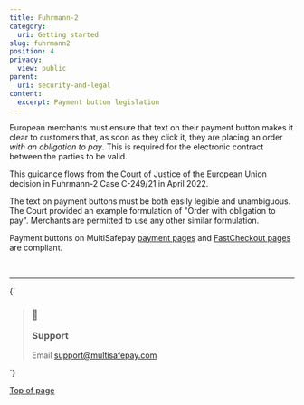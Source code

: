 ```yaml
---
title: Fuhrmann-2
category:
  uri: Getting started
slug: fuhrmann2
position: 4
privacy:
  view: public
parent:
  uri: security-and-legal
content:
  excerpt: Payment button legislation
---
```


European merchants must ensure that text on their payment button makes it clear to customers that, as soon as they click it, they are placing an <Glossary>order</Glossary> *with an obligation to pay*. This is required for the electronic contract between the parties to be valid.

This guidance flows from the Court of Justice of the European Union decision in Fuhrmann-2 Case C-249/21 in April 2022.

The text on payment buttons must be both easily legible and unambiguous. The Court provided an example formulation of "Order with obligation to pay". Merchants are permitted to use any other similar formulation.

Payment buttons on MultiSafepay [payment pages](/docs/payment-pages/) and [FastCheckout pages](/docs/fastcheckout/) are compliant.

<br />

***

<HTMLBlock>{`
<blockquote className="callout callout_info">
    <h3 className="callout-heading false">
        <span className="callout-icon">💬</span>
        <p>Support</p>
    </h3>
    <p>Email <a href="mailto:support@multisafepay.com">support@multisafepay.com</a></p>
</blockquote>
`}</HTMLBlock>

[Top of page](#)

